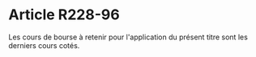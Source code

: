 # Article R228-96

Les cours de bourse à retenir pour l'application du présent titre sont les derniers cours cotés.